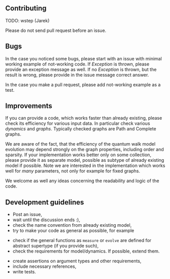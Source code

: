 ## Contributing

TODO: wstep (Jarek)

Please do not send pull request before an issue.


## Bugs

In the case you noticed some bugs, please start with an issue with minimal working example
of not-working code. If *Exception* is thrown, please provide an exception message as well.
If no *Exception* is thrown, but the result is wrong, please provide in the issue message
correct answer.

In the case you make a pull request, please add not-working example as a test.

## Improvements

If you can provide a code, which works faster than already existing, please
check its efficiency for various input data. In particular check various *dynamics*
and *graphs*. Typically checked graphs are Path  and Complete graphs.

We are aware of the fact, that the efficiency of the quantum walk model evolution
may depend strongly on the graph properties, including order and sparsity. If your implementation works better only on some collection, please provide it as separate model, possible as subtype of already existing model if possible. Note we are interested in
the implementation which works well for *many* parameters, not only for example for fixed graphs.

We welcome as well any ideas concerning the readability and logic of the code.

## Development guidelines

* Post an issue,
* wait until the discussion ends :),
* check the name convention from already existing model,
* try to make your code as general as possible, for example
- check if the general functions as `measure` or `evolve` are defined for abstract supertype (if you provide such),
- check the requirements for model/dynamics. If possible, extend them.
* create assertions on argument types and other requirements,
* include necessary references,
* write tests.
